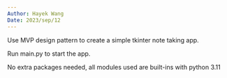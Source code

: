 ```yaml
---
Author: Hayek Wang
Date: 2023/sep/12
---
```



Use MVP design pattern to create a simple tkinter note
taking app.

Run main.py to start the app.

No extra packages needed, all modules used are built-ins with python 3.11